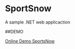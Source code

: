 SportSnow
=========

A sample .NET web applicaction

##DEMO

[Online Demo SportsNow](http://sportsnow.azurewebsites.net)
